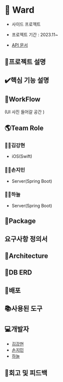 # 👟 Ward
* 사이드 프로젝트
 
* 프로젝트 기간 : 2023.11~

* [API 문서](https://github.com/Ward-Group/Ward_Server/wiki)

## 📑프로젝트 설명


## ✔️핵심 기능 설명


## 📑WorkFlow
(UI 사진 들어갈 공간 )

## 🌎Team Role
### 🏄‍♂️김강현
* iOS(Swift)
### 🏄‍♂️손지민
* Server(Spring Boot)
### 🏄‍♂️하늘
* Server(Spring Boot)

## 📘Package

## 요구사항 정의서

## 📗Architecture

## 📙DB ERD


## 📕배포

## 📚사용된 도구

## 💻개발자
* [김강현](https://github.com/keem-hyun)
* [손지민](https://github.com/s0nnyday)
* [하늘](https://github.com/mewluee)

## 🏢회고 및 피드백
